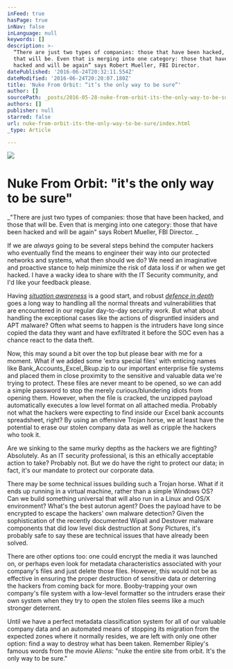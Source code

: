 ```yaml
---
inFeed: true
hasPage: true
inNav: false
inLanguage: null
keywords: []
description: >-
  “There are just two types of companies: those that have been hacked, and those
  that will be. Even that is merging into one category: those that have been
  hacked and will be again” says Robert Mueller, FBI Director. 
datePublished: '2016-06-24T20:32:11.554Z'
dateModified: '2016-06-24T20:20:07.180Z'
title: 'Nuke From Orbit: “it’s the only way to be sure”'
author: []
sourcePath: _posts/2016-05-28-nuke-from-orbit-its-the-only-way-to-be-sure.md
authors: []
publisher: null
starred: false
url: nuke-from-orbit-its-the-only-way-to-be-sure/index.html
_type: Article

---
```

![](https://the-grid-user-content.s3-us-west-2.amazonaws.com/c51befd8-6daf-4a45-b45f-b2595734a3ef.jpg)

# Nuke From Orbit: "it's the only way to be sure"

_"There are just two types of companies: those that have been hacked, and those that will be. Even that is merging into one category: those that have been hacked and will be again" says Robert Mueller, FBI Director. _

If we are _always_ going to be several steps behind the computer hackers who eventually find the means to engineer their way into our protected networks and systems, what then should we do? We need an imaginative and proactive stance to help minimize the risk of data loss if or when we get hacked. I have a wacky idea to share with the IT Security community, and I'd like your feedback please.

Having [_situation awareness_][0] is a good start, and robust [_defence in depth_][1] goes a long way to handling all the normal threats and vulnerabilities that are encountered in our regular day-to-day security work. But what about handling the exceptional cases like the actions of disgruntled insiders and APT malware? Often what seems to happen is the intruders have long since copied the data they want and have exfiltrated it before the SOC even has a chance react to the data theft.

Now, this may sound a bit over the top but please bear with me for a moment. What if we added some 'extra special files' with enticing names like Bank\_Accounts\_Excel\_Bkup.zip to our important enterprise file systems and placed them in close proximity to the sensitive and valuable data we're trying to protect. These files are never meant to be opened, so we can add a simple password to stop the merely curious/blundering idiots from opening them. However, when the file is cracked, the unzipped payload automatically executes a low level format on all attached media. Probably not what the hackers were expecting to find inside our Excel bank accounts spreadsheet, right? By using an offensive Trojan horse, we at least have the potential to erase our stolen company data as well as cripple the hackers who took it.

Are we sinking to the same murky depths as the hackers we are fighting? Absolutely. As an IT security professional, is this an ethically acceptable action to take? Probably not. But we do have the right to protect our data; in fact, it's our mandate to protect our corporate data.

There may be some technical issues building such a Trojan horse. What if it ends up running in a virtual machine, rather than a simple Windows OS? Can we build something universal that will also run in a Linux and OS/X environment? What's the best autorun agent? Does the payload have to be encrypted to escape the hackers' own malware detection? Given the sophistication of the recently documented Wipall and Destover malware components that did low level disk destruction at Sony Pictures, it's probably safe to say these are technical issues that have already been solved.

There are other options too: one could encrypt the media it was launched on, or perhaps even look for metadata characteristics associated with your company's files and just delete those files. However, this would not be as effective in ensuring the proper destruction of sensitive data or deterring the hackers from coming back for more. Booby-trapping your own company's file system with a low-level formatter so the intruders erase their own system when they try to open the stolen files seems like a much stronger deterrent.

Until we have a perfect metadata classification system for all of our valuable company data and an automated means of stopping its migration from the expected zones where it normally resides, we are left with only one other option: find a way to destroy what has been taken. Remember Ripley's famous words from the movie _Aliens_: "nuke the entire site from orbit. It's the only way to be sure."

[0]: https://www.linkedin.com/pulse/situation-awareness-cyber-security-defence-walter-cooke-cissp
[1]: https://www.linkedin.com/pulse/reign-bastion-castle-ending-walter-cooke-cissp
